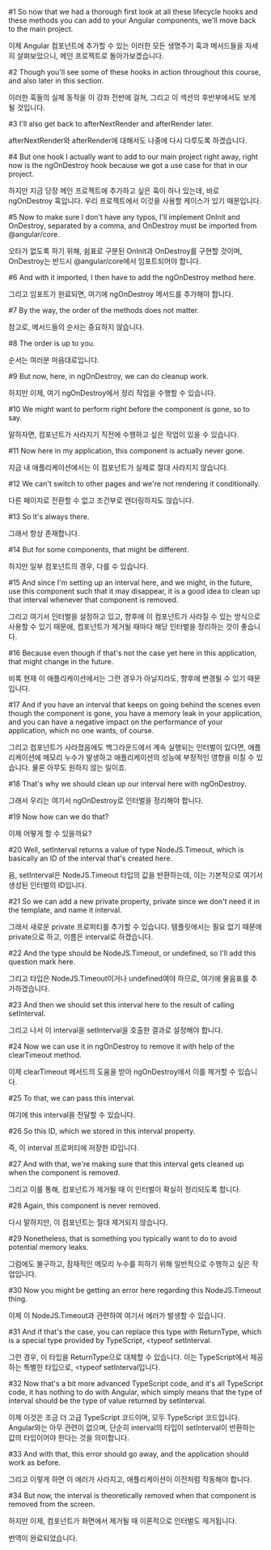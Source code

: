#1
So now that we had a thorough first look
at all these lifecycle hooks
and these methods you can add
to your Angular components,
we'll move back to the main project.

이제 Angular 컴포넌트에 추가할 수 있는
이러한 모든 생명주기 훅과
메서드들을 자세히 살펴보았으니,
메인 프로젝트로 돌아가보겠습니다.

#2
Though you'll see some of these hooks in action
throughout this course,
and also later in this section.

이러한 훅들의 실제 동작을
이 강좌 전반에 걸쳐,
그리고 이 섹션의 후반부에서도 보게 될 것입니다.

#3
I'll also get back to afterNextRender
and afterRender later.

afterNextRender와
afterRender에 대해서도
나중에 다시 다루도록 하겠습니다.

#4
But one hook I actually want to add
to our main project right away,
right now is the ngOnDestroy hook
because we got a use case for that
in our project.

하지만 지금 당장
메인 프로젝트에 추가하고 싶은 훅이 하나 있는데,
바로 ngOnDestroy 훅입니다.
우리 프로젝트에서
이것을 사용할 케이스가 있기 때문입니다.

#5
Now to make sure I don't have any typos,
I'll implement OnInit and OnDestroy,
separated by a comma,
and OnDestroy must be imported
from @angular/core.

오타가 없도록 하기 위해,
쉼표로 구분된 OnInit과 OnDestroy를 구현할 것이며,
OnDestroy는 반드시 @angular/core에서
임포트되어야 합니다.

#6
And with it imported,
I then have to add the ngOnDestroy method here.

그리고 임포트가 완료되면,
여기에 ngOnDestroy 메서드를 추가해야 합니다.

#7
By the way,
the order of the methods does not matter.

참고로,
메서드들의 순서는 중요하지 않습니다.

#8
The order is up to you.

순서는 여러분 마음대로입니다.

#9
But now,
here,
in ngOnDestroy,
we can do cleanup work.

하지만 이제,
여기 ngOnDestroy에서
정리 작업을 수행할 수 있습니다.

#10
We might want to perform
right before the component is gone,
so to say.

말하자면,
컴포넌트가 사라지기 직전에
수행하고 싶은 작업이 있을 수 있습니다.

#11
Now here in my application,
this component is actually never gone.

지금 내 애플리케이션에서는
이 컴포넌트가 실제로 절대 사라지지 않습니다.

#12
We can't switch to other pages
and we're not rendering it conditionally.

다른 페이지로 전환할 수 없고
조건부로 렌더링하지도 않습니다.

#13
So it's always there.

그래서 항상 존재합니다.

#14
But for some components,
that might be different.

하지만 일부 컴포넌트의 경우,
다를 수 있습니다.

#15
And since I'm setting up an interval here,
and we might,
in the future,
use this component such that it may disappear,
it is a good idea to clean up
that interval whenever that component is removed.

그리고 여기서 인터벌을 설정하고 있고,
향후에
이 컴포넌트가 사라질 수 있는 방식으로
사용할 수 있기 때문에,
컴포넌트가 제거될 때마다
해당 인터벌을 정리하는 것이 좋습니다.

#16
Because even though
if that's not the case yet here
in this application,
that might change in the future.

비록 현재
이 애플리케이션에서는
그런 경우가 아닐지라도,
향후에 변경될 수 있기 때문입니다.

#17
And if you have an interval
that keeps on going behind the scenes
even though the component is gone,
you have a memory leak in your application,
and you can have a negative impact
on the performance
of your application,
which no one wants,
of course.

그리고 컴포넌트가 사라졌음에도
백그라운드에서 계속 실행되는
인터벌이 있다면,
애플리케이션에 메모리 누수가 발생하고
애플리케이션의 성능에
부정적인 영향을 미칠 수 있습니다.
물론 아무도 원하지 않는 일이죠.

#18
That's why we should clean up our interval here
with ngOnDestroy.

그래서 우리는 여기서
ngOnDestroy로 인터벌을 정리해야 합니다.

#19
Now how can we do that?

이제 어떻게 할 수 있을까요?

#20
Well,
setInterval returns a value of type NodeJS.Timeout,
which is basically an ID
of the interval that's created here.

음,
setInterval은 NodeJS.Timeout 타입의 값을 반환하는데,
이는 기본적으로 여기서 생성된
인터벌의 ID입니다.

#21
So we can add a new private property,
private since we don't need it in the template,
and name it interval.

그래서 새로운 private 프로퍼티를 추가할 수 있습니다.
템플릿에서는 필요 없기 때문에 private으로 하고,
이름은 interval로 하겠습니다.

#22
And the type should be NodeJS.Timeout,
or undefined,
so I'll add this question mark here.

그리고 타입은 NodeJS.Timeout이거나
undefined여야 하므로,
여기에 물음표를 추가하겠습니다.

#23
And then we should set this interval here
to the result of calling setInterval.

그리고 나서 이 interval을
setInterval을 호출한 결과로 설정해야 합니다.

#24
Now we can use it in ngOnDestroy to remove it
with help of the clearTimeout method.

이제 clearTimeout 메서드의 도움을 받아
ngOnDestroy에서 이를 제거할 수 있습니다.

#25
To that,
we can pass this interval.

여기에
this interval을 전달할 수 있습니다.

#26
So this ID,
which we stored in this interval property.

즉,
이 interval 프로퍼티에 저장한 ID입니다.

#27
And with that,
we're making sure
that this interval gets cleaned up
when the component is removed.

그리고 이를 통해,
컴포넌트가 제거될 때
이 인터벌이 확실히
정리되도록 합니다.

#28
Again,
this component is never removed.

다시 말하지만,
이 컴포넌트는 절대 제거되지 않습니다.

#29
Nonetheless,
that is something you typically want to do
to avoid potential memory leaks.

그럼에도 불구하고,
잠재적인 메모리 누수를 피하기 위해
일반적으로 수행하고 싶은 작업입니다.

#30
Now you might be getting an error here
regarding this NodeJS.Timeout thing.

이제 이 NodeJS.Timeout과 관련하여
여기서 에러가 발생할 수 있습니다.

#31
And if that's the case,
you can replace this type with ReturnType,
which is a special type provided by TypeScript,
<typeof setInterval.

그런 경우,
이 타입을 ReturnType으로 대체할 수 있습니다.
이는 TypeScript에서 제공하는 특별한 타입으로,
<typeof setInterval입니다.

#32
Now that's a bit more advanced TypeScript code,
and it's all TypeScript code,
it has nothing to do with Angular,
which simply means
that the type of interval should be the type
of value returned by setInterval.

이제 이것은 조금 더 고급 TypeScript 코드이며,
모두 TypeScript 코드입니다.
Angular와는 아무 관련이 없으며,
단순히 interval의 타입이
setInterval이 반환하는 값의 타입이어야
한다는 것을 의미합니다.

#33
And with that,
this error should go away,
and the application should work as before.

그리고 이렇게 하면
이 에러가 사라지고,
애플리케이션이 이전처럼 작동해야 합니다.

#34
But now,
the interval is theoretically removed
when that component is removed
from the screen.

하지만 이제,
컴포넌트가 화면에서 제거될 때
이론적으로 인터벌도
제거됩니다.

번역이 완료되었습니다.
